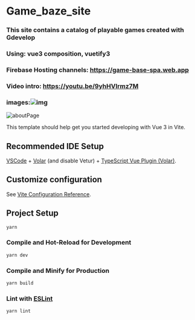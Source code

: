 # Game_baze_site
### This site contains a catalog of playable games created with Gdevelop
### Using: vue3 composition, vuetify3
### Firebase Hosting channels: https://game-base-spa.web.app
### Video intro: https://youtu.be/9yhHVIrmz7M

### images:![img](https://github.com/user-attachments/assets/97ffa736-828c-4575-bfc9-49a61d37e100)
![aboutPage](https://github.com/user-attachments/assets/ed6ea6b7-a0ae-43c2-a485-5b6b87c4a7b1)


This template should help get you started developing with Vue 3 in Vite.

## Recommended IDE Setup

[VSCode](https://code.visualstudio.com/) + [Volar](https://marketplace.visualstudio.com/items?itemName=Vue.volar) (and disable Vetur) + [TypeScript Vue Plugin (Volar)](https://marketplace.visualstudio.com/items?itemName=Vue.vscode-typescript-vue-plugin).

## Customize configuration

See [Vite Configuration Reference](https://vitejs.dev/config/).

## Project Setup

```sh
yarn
```

### Compile and Hot-Reload for Development

```sh
yarn dev
```

### Compile and Minify for Production

```sh
yarn build
```

### Lint with [ESLint](https://eslint.org/)

```sh
yarn lint
```
